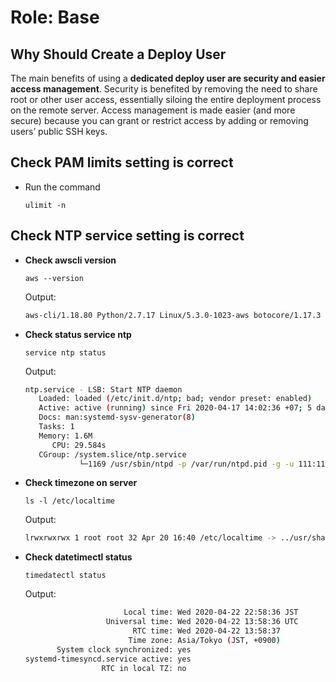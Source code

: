 # Role: Base

## Why Should Create a Deploy User

The main benefits of using a **dedicated deploy user are security and easier access management**. Security is benefited by removing the need to share root or other user access, essentially siloing the entire deployment process on the remote server. Access management is made easier (and more secure) because you can grant or restrict access by adding or removing users’ public SSH keys.

## Check PAM limits setting is correct

- Run the command

  ```ulimit -n```

## Check NTP service setting is correct

- **Check awscli version**

  ```aws --version```

  Output:

  ```bash
  aws-cli/1.18.80 Python/2.7.17 Linux/5.3.0-1023-aws botocore/1.17.3
  ```

- **Check status service ntp**

  ```service ntp status```

  Output:

  ```bash
  ntp.service - LSB: Start NTP daemon
     Loaded: loaded (/etc/init.d/ntp; bad; vendor preset: enabled)
     Active: active (running) since Fri 2020-04-17 14:02:36 +07; 5 days ago
     Docs: man:systemd-sysv-generator(8)
     Tasks: 1
     Memory: 1.6M
        CPU: 29.584s
     CGroup: /system.slice/ntp.service
              └─1169 /usr/sbin/ntpd -p /var/run/ntpd.pid -g -u 111:117
  ```

- **Check timezone on server**

  ```ls -l /etc/localtime```

  Output:

  ```bash
  lrwxrwxrwx 1 root root 32 Apr 20 16:40 /etc/localtime -> ../usr/share/zoneinfo/Asia/Tokyo```
  ```

- **Check datetimectl status**

  ```timedatectl status```

  Output:

  ```bash
                        Local time: Wed 2020-04-22 22:58:36 JST
                    Universal time: Wed 2020-04-22 13:58:36 UTC
                          RTC time: Wed 2020-04-22 13:58:37
                         Time zone: Asia/Tokyo (JST, +0900)
         System clock synchronized: yes
  systemd-timesyncd.service active: yes
                   RTC in local TZ: no
  ```
